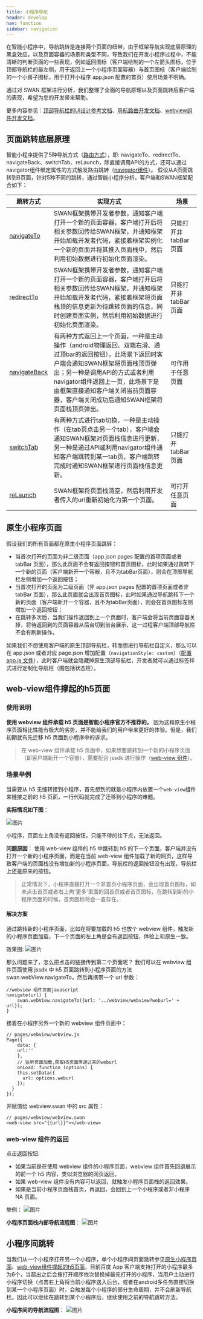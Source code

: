 ```yaml
---
title: 小程序导航
header: develop
nav: function
sidebar: navigation
---
```


在智能小程序中，导航跳转是连接两个页面的纽带，由于框架导航实现底层原理的黑盒效应，以及页面容器的场景和类型不同，导致我们在开发小程序过程中，不能清晰的判断页面的一些表现，例如返回图标（客户端绘制的一个左箭头图标，位于顶部导航栏的最左侧，用于返回上一个小程序页面容器）与首页图标（客户端绘制的一个小房子图标，用于打开小程序 app.json 配置的首页）使用场景不明确。

通过对 SWAN 框架进行分析，我们整理了全面的导航原理以及页面跳转后客户端的表现，希望为您的开发带来帮助。

更多内容参见：[顶部导航栏的UI设计参考文档](https://smartprogram.baidu.com/docs/design/component/topnav/)、[导航路由开发文档](https://smartprogram.baidu.com/docs/develop/api/show_tab/)、[webview组件开发文档](https://smartprogram.baidu.com/docs/develop/component/open/#web-view/)。


## 页面跳转底层原理

智能小程序提供了5种导航方式（[路由方式](https://smartprogram.baidu.com/docs/develop/framework/app_service_getcurrentpages/#路由方式/)），即: navigateTo、redirectTo、navigateBack、switchTab、reLaunch，除直接调用API的方式，还可以通过navigator组件绑定属性的方式触发路由跳转（[navigator组件](https://smartprogram.baidu.com/docs/develop/component/nav/#navigator/)）。
假设从A页面跳转到B页面，针对5种不同的跳转，通过智能小程序分析，客户端和SWAN框架配合如下：

|跳转方式|实现方式|场景|
|---|---|---|
|[navigateTo](https://smartprogram.baidu.com/docs/develop/api/show_tab/#swan-navigateTo/)|SWAN框架携带开发者参数，通知客户端打开一个新的页面容器，客户端打开后将相关参数回传给SWAN框架，并通知框架开始加载开发者代码，紧接着框架实例化一个新的页面并将其推入页面栈中，然后利用初始数据进行初始化页面渲染。|只能打开非 tabBar 页面|
|[redirectTo](https://smartprogram.baidu.com/docs/develop/api/show_tab/#swan-redirectTo/)|SWAN框架携带开发者参数，通知客户端打开一个新的页面容器，客户端打开后将相关参数回传给SWAN框架，并通知框架开始加载开发者代码，紧接着框架将页面栈顶的信息更新为待跳转页面的信息，同时创建页面实例，然后利用初始数据进行初始化页面渲染。|只能打开非 tabBar 页面|
|[navigateBack](https://smartprogram.baidu.com/docs/develop/api/show_tab/#swan-navigateBack/)|有两种方式返回上一个页面，一种是主动操作（android物理返回、双端右滑、通过顶bar的返回按钮），此场景下返回时客户端会通知SWAN框架将页面栈顶页弹出；另一种是调用API的方式或者利用navigator组件返回上一页，此场景下是由框架直接通知客户端关闭当前页面容器，客户端关闭成功后通知SWAN框架将页面栈顶页弹出。|可作用于任意页面|
|[switchTab](https://smartprogram.baidu.com/docs/develop/api/show_tab/#swan-switchTab/)|有两种方式进行tab切换，一种是主动操作（在tab页点击另一个tab），客户端会通知SWAN框架对页面栈信息进行更新，另一种是通过API或利用navigator组件通知客户端跳转到某一tab页，客户端跳转完成时通知SWAN框架进行页面栈信息更新。|只能打开 tabBar 页面|
|[reLaunch](https://smartprogram.baidu.com/docs/develop/api/show_tab/#swan-reLaunch/)|SWAN框架将页面栈清空，然后利用开发者传入的url重新初始化为第一个页面。|可打开任意页面|


## 原生小程序页面

假设我们的所有页面都在原生小程序页面跳转：

- 当首次打开的页面为非二级页面（app.json pages 配置的首项页面或者 tabBar 页面），那么此页面不会有返回按钮和首页图标，此时如果通过跳转下一个新的页面（客户端新开一个容器，且不为tabBar页面），则会在顶部导航栏左侧增加一个返回按钮；
- 当首次打开的页面为二级页面（非 app.json pages 配置的首项页面或者非 tabBar 页面），那么此页面就会出现首页图标，此时如果通过导航跳转下一个新的页面（客户端新开一个容器，且不为tabBar页面），则会在首页图标左侧增加一个返回按钮；
- 在跳转多次后，当我们操作返回到上一个页面时，客户端会将当前页面容器关掉，将待返回到的页面容器从后台切到前台展示，这一过程客户端顶部导航栏不会有刷新操作。

如果我们不想使用客户端的原生顶部导航栏，转而想进行导航栏自定义，那么可以在 app.json 或者对应 page.json 增加配置（`navigationStyle: custom`）（[配置 app.js 文件](https://smartprogram.baidu.com/docs/develop/tutorial/process/#配置-app-js-文件/)），此时客户端就会隐藏掉原生顶部导航栏，开发者就可以通过标签样式进行定制化导航栏（围包括状态栏）。



## web-view组件撑起的h5页面

### 使用说明

**使用 webview 组件承载 h5 页面是智能小程序官方不推荐的。**
因为这和原生小程序页面相比性能有极大的劣势，并不能给我们的用户带来更好的体验。但是，我们初期就有先迁移 h5 页面到小程序中的诉求。
> 在 web-view 组件承载 h5 页面中，如果想要跳转到一个新的小程序页面（即客户端新开一个容器），需要配合 jssdk 进行操作（[web-view 组件](https://smartprogram.baidu.com/docs/develop/component/open/#web-view/)）。

### 场景举例

当需要从 h5 无缝转接到小程序，首先想到的就是小程序内放置一个`web-view`组件来链接之前的 h5 页面，一行代码就完成了迁移到小程序的难题。

**实际情况如下图**：

![图片](../../../img/function/navi1.gif)

小程序，页面左上角没有返回按钮，只能不停的往下点，无法返回。

**问题原因**：
使用 web-view 组件的 h5 中跳转到 h5 的下一个页面，客户端并没有打开一个新的小程序页面，而是在当前 web-view 组件加载了新的网页，这样导致客户端的页面栈没有增加新的小程序页面，导航栏的返回按钮没有出现，导航栏上还是原来的按钮。
> 正常情况下，小程序直接打开一个非首页小程序页面，会出现首页图标，如未点击首页或者右上角'更多'里面的回首页或者首页图标，在跳转到新的小程序页面的时候，首页图标将会一直存在。

#### 解决方案 


通过跳转新的小程序页面，比如在将要加载的 h5 也放个 webview 组件，触发新的小程序页面加载，下一个页面的左上角是会有返回按钮，体验上和原生一致。

效果图:
 ![图片](../../../img/function/navi3.gif)

那么问题来了，怎么把点击的链接传到第二个页面呢？
我们可以在 webview 组件页面使用 jssdk 中 h5 页面跳转到小程序页面的方法 swan.webView.navigateTo，然后再携带一个 url 参数：

```
//webview 组件页面javascript
navigate(url) {
    swan.webView.navigateTo({url: '../webview/webview?weburl=' + url});
}
```

接着在小程序另外一个新的 webview 组件页面中：
```
// pages/webview/webview.js
Page({
    data: {
    url:''
    },
    // 监听页面加载,获取H5页面传递过来的weburl
    onLoad: function (options) {
    this.setData({
      url: options.weburl 
    });
  }
});
```

并赋值给 webview.swan 中的 src 属性：
```
// pages/webview/webview.swan
<web-view src="{{url}}"></web-view>
```
 

### web-view 组件的返回 

点击返回按钮:

- 如果当前是在使用 webview 组件的小程序页面，webview 组件首先回退展示的前一个 h5 内容，类似浏览器的网页返回。
- 如果 web-view 组件没有内容可以返回，就触发小程序页面栈的返回效果。
- 如果是当前小程序页面栈首页，再返回，会回到上一个小程序或者非小程序 NA 页面。

举例：
 ![图片](../../../img/function/navi4.gif)

**小程序页面栈内部导航流程图**：
 ![图片](../../../img/function/navi5.jpeg)

## 小程序间跳转


当我们从一个小程序打开另一个小程序，单个小程序间页面跳转参见[原生小程序页面](#原生小程序页面)、[web-view组件撑起的h5页面](#web-view组件撑起的h5页面)，目前百度 App 客户端支持打开的小程序最多为6个，当超出之后会按打开顺序依次替换掉最先打开的小程序，当用户主动进行小程序切换（点击右上角将当前小程序送入后台，或者在android多任务直接切换到某一个小程序页面）时，会触发每个小程序的部分生命周期，并不会刷新导航栏。因此可以继续在跳转到某个小程序后，继续使用之前的导航跳转方法。

**小程序间的导航流程图**：
 ![图片](../../../img/function/navi6.jpeg)

